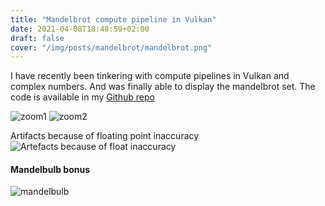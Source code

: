 ```yaml
---
title: "Mandelbrot compute pipeline in Vulkan"
date: 2021-04-08T18:48:59+02:00
draft: false
cover: "/img/posts/mandelbrot/mandelbrot.png"
---
```


I have recently been tinkering with compute pipelines in Vulkan and complex numbers. And was finally able to display the mandelbrot set. The code is available in my [Github repo](https://github.com/angelocarly/VulkanEngine)

![zoom1](/img/posts/mandelbrot/zoom.png)
![zoom2](/img/posts/mandelbrot/zoom2.png)

Artifacts because of floating point inaccuracy
![Artefacts because of float inaccuracy](/img/posts/mandelbrot/zoom3.png)

#### Mandelbulb bonus
![mandelbulb](/img/posts/raytracing/mandelbulb.png)
